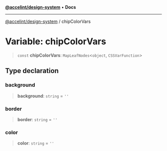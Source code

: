 [**@accelint/design-system**](../README.md) • **Docs**

***

[@accelint/design-system](../README.md) / chipColorVars

# Variable: chipColorVars

> `const` **chipColorVars**: `MapLeafNodes`\<`object`, `CSSVarFunction`\>

## Type declaration

### background

> **background**: `string` = `''`

### border

> **border**: `string` = `''`

### color

> **color**: `string` = `''`
